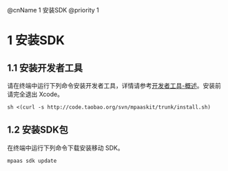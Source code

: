 @cnName 1 安装SDK
@priority 1

# 1 安装SDK

## 1.1 安装开发者工具

请在终端中运行下列命令安装开发者工具，详情请参考[开发者工具-概述](../dev_tools/summary.md)。安装前请完全退出 Xcode。

```Shell
sh <(curl -s http://code.taobao.org/svn/mpaaskit/trunk/install.sh)
```

## 1.2 安装SDK包

在终端中运行下列命令下载安装移动 SDK。

```Shell
mpaas sdk update
```